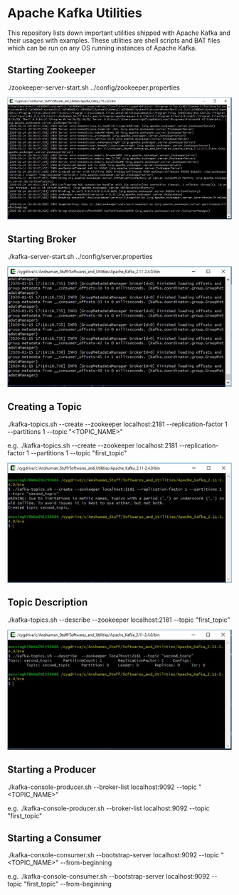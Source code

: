 # Apache Kafka Utilities

This repository lists down important utilities shipped with Apache Kafka and their usages with examples. These utilities are shell scripts and BAT files which can be run on any OS running instances of Apache Kafka.

Starting Zookeeper
------------------
./zookeeper-server-start.sh ../config/zookeeper.properties

![Starting Zookeeper](images/starting_zookeeper.jpg)



Starting Broker
---------------
./kafka-server-start.sh ../config/server.properties

![Starting Broker](images/starting_broker.jpg)

Creating a Topic
----------------
./kafka-topics.sh --create --zookeeper localhost:2181 --replication-factor 1 --partitions 1 --topic "<TOPIC_NAME>"

e.g.
./kafka-topics.sh --create --zookeeper localhost:2181 --replication-factor 1 --partitions 1 --topic "first_topic"

![Creating a Topic](images/creating_topic.jpg)


Topic Description
-----------------
./kafka-topics.sh --describe  --zookeeper localhost:2181 --topic "first_topic"

![Topic Description](images/topic_description.jpg)


Starting a Producer
-------------------
./kafka-console-producer.sh --broker-list localhost:9092 --topic "<TOPIC_NAME>"

e.g.
./kafka-console-producer.sh --broker-list localhost:9092 --topic "first_topic"


Starting a Consumer
-------------------
./kafka-console-consumer.sh --bootstrap-server localhost:9092 --topic "<TOPIC_NAME>" --from-beginning

e.g.
./kafka-console-consumer.sh --bootstrap-server localhost:9092 --topic "first_topic" --from-beginning